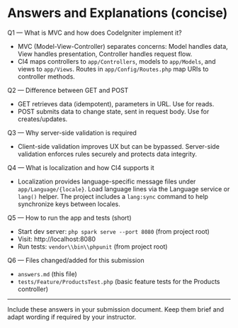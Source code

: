 # Answers and Explanations (concise)

Q1 — What is MVC and how does CodeIgniter implement it?
- MVC (Model-View-Controller) separates concerns: Model handles data, View handles presentation, Controller handles request flow.
- CI4 maps controllers to `app/Controllers`, models to `app/Models`, and views to `app/Views`. Routes in `app/Config/Routes.php` map URIs to controller methods.

Q2 — Difference between GET and POST
- GET retrieves data (idempotent), parameters in URL. Use for reads.
- POST submits data to change state, sent in request body. Use for creates/updates.

Q3 — Why server-side validation is required
- Client-side validation improves UX but can be bypassed. Server-side validation enforces rules securely and protects data integrity.

Q4 — What is localization and how CI4 supports it
- Localization provides language-specific message files under `app/Language/{locale}`. Load language lines via the Language service or `lang()` helper. The project includes a `lang:sync` command to help synchronize keys between locales.

Q5 — How to run the app and tests (short)
- Start dev server: `php spark serve --port 8080` (from project root)
- Visit: http://localhost:8080
- Run tests: `vendor\\bin\\phpunit` (from project root)

Q6 — Files changed/added for this submission
- `answers.md` (this file)
- `tests/Feature/ProductsTest.php` (basic feature tests for the Products controller)

---
Include these answers in your submission document. Keep them brief and adapt wording if required by your instructor.
